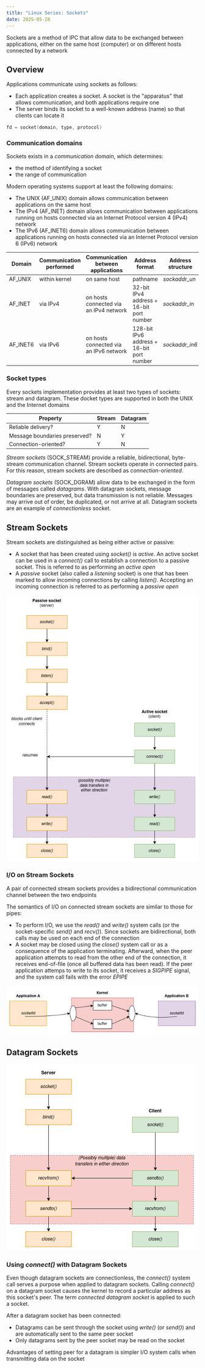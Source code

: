 ```yaml
---
title: "Linux Series: Sockets"
date: 2025-05-28
---
```


Sockets are a method of IPC that allow data to be exchanged between applications, either on the same
host (computer) or on different hosts connected by a network

## Overview

Applications communicate using sockets as follows:

- Each application creates a socket. A socket is the "apparatus" that allows communication, and both
  applications require one
- The server binds its socket to a well-known address (name) so that clients can locate it

```c
fd = socket(domain, type, protocol)
```

### Communication domains

Sockets exists in a _communication domain_, which determines:

- the method of identifying a socket
- the range of communication

Modern operating systems support at least the following domains:

- The UNIX (AF_UNIX) domain allows communication between applications on the same host
- The IPv4 (AF_INET) domain allows communication between applications running on hosts connected via
  an Internet Protocol version 4 (IPv4) network
- The IPv6 (AF_INET6) domain allows communication between applications running on hosts connected via
  an Internet Protocol version 6 (IPv6) network

| Domain   | Communication performed | Communication between applications     | Address format                            | Address structure |
| -------- | ----------------------- | -------------------------------------- | ----------------------------------------- | ----------------- |
| AF_UNIX  | within kernel           | on same host                           | pathname                                  | _sockaddr\_un_    |
| AF_INET  | via IPv4                | on hosts connected via an IPv4 network | 32-bit IPv4 address + 16-bit port number  | _sockaddr\_in_    |
| AF_INET6 | via IPv6                | on hosts connected via an IPv6 network | 128-bit IPv6 address + 16-bit port number | _sockaddr\_in6_   |

### Socket types

Every sockets implementation provides at least two types of sockets: stream and datagram. These docket
types are supported in both the UNIX and the Internet domains

| Property                      | Stream | Datagram |
| ----------------------------- | ------ | -------- |
| Reliable delivery?            | Y      | N        |
| Message boundaries preserved? | N      | Y        |
| Connection-oriented?          | Y      | N        |

_Stream sockets_ (SOCK_STREAM) provide a reliable, bidirectional, byte-stream communication channel.
Stream sockets operate in connected pairs. For this reason, stream sockets are described as
_connection\-oriented_.

_Datagram sockets_ (SOCK_DGRAM) allow data to be exchanged in the form of messages called _datagrams_.
With datagram sockets, message boundaries are preserved, but data transmission is not reliable. Messages
may arrive out of order, be duplicated, or not arrive at all. Datagram sockets are an example of
_connectionless_ socket.

## Stream Sockets

Stream sockets are distinguished as being either active or passive:

- A socket that has been created using _socket()_ is _active_. An active socket can be used in a _connect()_
  call to establish a connection to a passive socket. This is referred to as performing an _active open_
- A _passive_ socket (also called a _listening_ socket) is one that has been marked to allow incoming
  connections by calling _listen()_. Accepting an incoming connection is referred to as performing a 
  _passive open_

![Stream Sockets](https://raw.githubusercontent.com/da0p/GithubPage/main/docs/assets/stream_sockets.drawio.png)

### I/O on Stream Sockets

A pair of connected stream sockets provides a bidirectional communication channel between the two endpoints

The semantics of I/O on connected stream sockets are similar to those for pipes:

- To perform I/O, we use the _read()_ and _write()_ system calls (or the socket-specific _send()_ and
  _recv()_). Since sockets are bidirectional, both calls may be used on each end of the connection
- A socket may be closed using the _close()_ system call or as a consequence of the application
  terminating. Afterward, when the peer application attempts to read from the other end of the connection,
  it receives end-of-file (once all buffered data has been read). If the peer application attemps to
  write to its socket, it receives a _SIGPIPE_ signal, and the system call fails with the error _EPIPE_

![UNIX Domain Stream Sockets](https://raw.githubusercontent.com/da0p/GithubPage/main/docs/assets/unix_domain_stream_sockets.drawio.png)

## Datagram Sockets

![Datagram Sockets](https://raw.githubusercontent.com/da0p/GithubPage/main/docs/assets/datagram_sockets.drawio.png)

### Using _connect()_ with Datagram Sockets

Even though datagram sockets are connectionless, the _connect()_ system call serves a purpose when
applied to datagram sockets. Calling _connect()_ on a datagram socket causes the kernel to record a
particular address as this socket's peer. The term _connected datagram socket_ is applied to such a
socket.

After a datagram socket has been connected:

- Datagrams can be sent through the socket using _write()_ (or _send()_) and are automatically sent
  to the same peer socket
- Only datagrams sent by the peer socket may be read on the socket

Advantages of setting peer for a datagram is simpler I/O system calls when transmitting data on the socket
